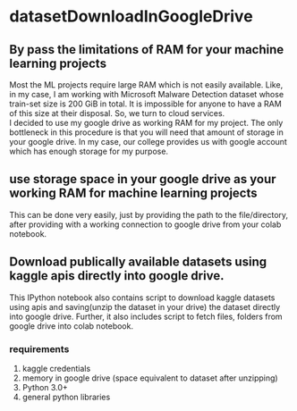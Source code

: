 # datasetDownloadInGoogleDrive

## By pass the limitations of RAM for your machine learning projects
Most the ML projects require large RAM which is not easily available. Like, in my case, I am working with Microsoft Malware Detection dataset whose train-set size is 200 GiB in total. It is impossible for anyone to have a RAM of this size at their disposal. So, we turn to cloud services. <br>
I decided to use my google drive as working RAM for my project. The only bottleneck in this procedure is that you will need that amount of storage in your google drive. In my case, our college provides us with google account which has enough storage for my purpose. 

## use storage space in your google drive as your working RAM for machine learning projects
This can be done very easily, just by providing the path to the file/directory, after providing with a working connection to google drive from your colab notebook.

## Download publically available datasets using kaggle apis directly into google drive.
This IPython notebook also contains script to download kaggle datasets using apis and saving(unzip the dataset in your drive) the dataset directly into google drive. Further, it also includes script to fetch files, folders from google drive into colab notebook. 

### requirements
1. kaggle credentials
2. memory in google drive (space equivalent to dataset after unzipping)
3. Python 3.0+
4. general python libraries

